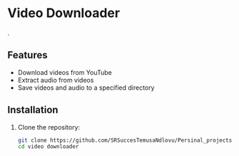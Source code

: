 # Video Downloader

.

## Features

- Download videos from YouTube
- Extract audio from videos
- Save videos and audio to a specified directory

## Installation

1. Clone the repository:
   ```bash
   git clone https://github.com/SRSuccesTemusaNdlovu/Persinal_projects.git
   cd video downloader
   ```
